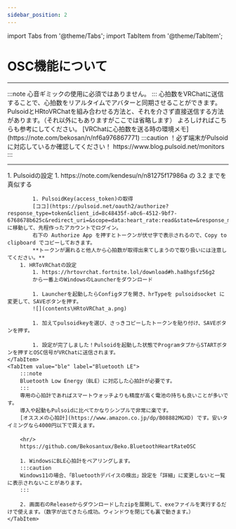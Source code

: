 ```yaml
---
sidebar_position: 2
---
```


import Tabs from '@theme/Tabs';
import TabItem from '@theme/TabItem';

# OSC機能について
<hr/>
<Tabs>
    <TabItem value="def" label="概要" default>
        :::note
        心音ギミックの使用に必須ではありません。
        :::
        心拍数をVRChatに送信することで、心拍数をリアルタイムでアバターと同期させることができます。  
        PulsoidとHRtoVRChatを組み合わせる方法と、それを介さず直接送信する方法があります。（それ以外にもありますがここでは省略します）  
        よろしければこちらも参考にしてください。  
        [VRChatに心拍数を送る時の環境メモ](https://note.com/bekosan/n/nf6a976867771)
    </TabItem>
    <TabItem value="pulsoid" label="Pulsoid">
        :::caution
        ！必ず端末がPulsoidに対応しているか確認してください！  
        https://www.blog.pulsoid.net/monitors
        :::
        <hr />
        1. Pulsoidの設定
            1. https://note.com/kendesu/n/n81275f17986a の 3.2 までを真似する  

            1. PulsoidKey(access_token)の取得  
            [ココ](https://pulsoid.net/oauth2/authorize?response_type=token&client_id=8c48435f-a0c6-4512-9bf7-6768678b625c&redirect_uri=&scope=data:heart_rate:read&state=&response_mode=web_page)に移動して、先程作ったアカウントでログイン。  
            右下の Authorize App を押すとトークンが伏せ字で表示されるので、Copy to clipboard でコピーしておきます。  
            **トークンが漏れると他人から心拍数が取得出来てしまうので取り扱いには注意してください。**  
        1. HRToVRChatの設定
            1. https://hrtovrchat.fortnite.lol/download#h.ha8hgsfz56g2  
            から一番上のWindowsのLauncherをダウンロード

            1. Launcherを起動したらConfigタブを開き、hrTypeを pulsoidsocket に変更して、SAVEボタンを押す。
            ![](contents\HRtoVRChat_a.png)

            1. 加えてpulsoidkeyを選び、さっきコピーしたトークンを貼り付け、SAVEボタンを押す。

            1. 設定が完了しました！Pulsoidを起動した状態でProgramタブからSTARTボタンを押すとOSC信号がVRChatに送信されます。
    </TabItem>
    <TabItem value="ble" label="Bluetooth LE">
        :::note
        Bluetooth Low Energy（BLE）に対応した心拍計が必要です。
        :::
        専用の心拍計であればスマートウォッチよりも精度が高く電池の持ちも良いことが多いです。  
        導入や起動もPulsoidに比べてかなりシンプルで非常に楽です。  
        [オススメの心拍計](https://www.amazon.co.jp/dp/B08882MGXD) です。安いタイミングなら4000円以下で買えます。  
        
        <hr/>
        https://github.com/Bekosantux/Beko.BluetoothHeartRateOSC

        1. WindowsにBLE心拍計をペアリングします。  
        :::caution
        Windows11の場合、「Bluetoothデバイスの検出」設定を「詳細」に変更しないと一覧に表示されないことがあります。
        :::

        2. 画面右のReleaseからダウンロードしたzipを展開して、exeファイルを実行するだけで使えます。（数字が出てきたら成功。ウィンドウを閉じても裏で動きます。）
    </TabItem>
</Tabs>